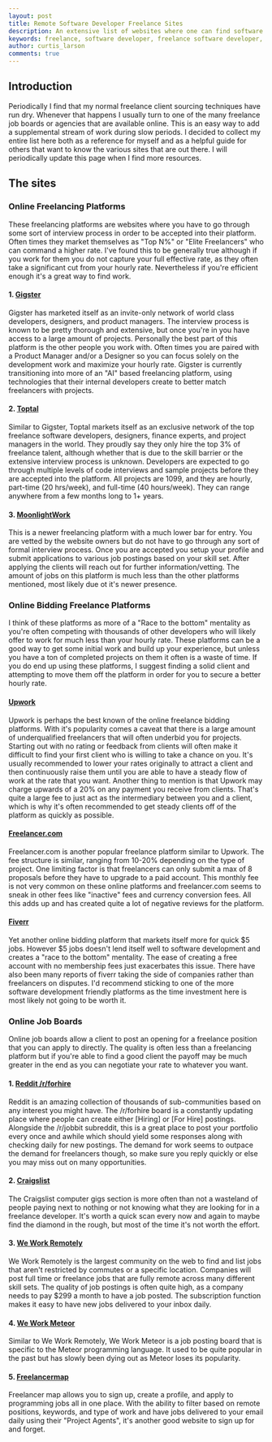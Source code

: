 ```yaml
---
layout: post
title: Remote Software Developer Freelance Sites
description: An extensive list of websites where one can find software development freelance work.
keywords: freelance, software developer, freelance software developer, upwork, gigster, craigslist, javascript, remote, freelance remote, remote software developer, remote freelancer, freelancer
author: curtis_larson
comments: true
---
```


## Introduction

Periodically I find that my normal freelance client sourcing techniques have run dry. Whenever that happens I usually turn to one of the many freelance job boards or agencies that are available online. This is an easy way to add a supplemental stream of work during slow periods. I decided to collect my entire list here both as a reference for myself and as a helpful guide for others that want to know the various sites that are out there. I will periodically update this page when I find more resources.

## The sites

### Online Freelancing Platforms

These freelancing platforms are websites where you have to go through some sort of interview process in order to be accepted into their platform. Often times they market themselves as "Top N%" or "Elite Freelancers" who can command a higher rate. I've found this to be generally true although if you work for them you do not capture your full effective rate, as they often take a significant cut from your hourly rate. Nevertheless if you're efficient enough it's a great way to find work.

#### 1. [Gigster](https://gigster.com/)

Gigster has marketed itself as an invite-only network of world class developers, designers, and product managers. The interview process is known to be pretty thorough and extensive, but once you're in you have access to a large amount of projects. Personally the best part of this platform is the other people you work with. Often times you are paired with a Product Manager and/or a Designer so you can focus solely on the development work and maximize your hourly rate. Gigster is currently transitioning into more of an "AI" based freelancing platform, using technologies that their internal developers create to better match freelancers with projects.

#### 2. [Toptal](https://www.toptal.com/)

Similar to Gigster, Toptal markets itself as an exclusive network of the top freelance software developers, designers, finance experts, and project managers in the world. They proudly say they only hire the top 3% of freelance talent, although whether that is due to the skill barrier or the extensive interview process is unknown. Developers are expected to go through multiple levels of code interviews and sample projects before they are accepted into the platform. All projects are 1099, and they are hourly, part-time (20 hrs/week), and full-time (40 hours/week). They can range anywhere from a few months long to 1+ years.

#### 3. [MoonlightWork](https://www.moonlightwork.com/)

This is a newer freelancing platform with a much lower bar for entry. You are vetted by the website owners but do not have to go through any sort of formal interview process. Once you are accepted you setup your profile and submit applications to various job postings based on your skill set. After applying the clients will reach out for further information/vetting. The amount of jobs on this platform is much less than the other platforms mentioned, most likely due ot it's newer presence.

### Online Bidding Freelance Platforms

I think of these platforms as more of a "Race to the bottom" mentality as you're often competing with thousands of other developers who will likely offer to work for much less than your hourly rate. These platforms can be a good way to get some initial work and build up your experience, but unless you have a ton of completed projects on them it often is a waste of time. If you do end up using these platforms, I suggest finding a solid client and attempting to move them off the platform in order for you to secure a better hourly rate.

#### [Upwork](https://www.upwork.com/)

Upwork is perhaps the best known of the online freelance bidding platforms. With it's popularity comes a caveat that there is a large amount of underqualified freelancers that will often underbid you for projects. Starting out with no rating or feedback from clients will often make it difficult to find your first client who is willing to take a chance on you. It's usually recommended to lower your rates originally to attract a client and then continuously raise them until you are able to have a steady flow of work at the rate that you want. Another thing to mention is that Upwork may charge upwards of a 20% on any payment you receive from clients. That's quite a large fee to just act as the intermediary between you and a client, which is why it's often recommended to get steady clients off of the platform as quickly as possible.


#### [Freelancer.com](https://www.freelancer.com/)

Freelancer.com is another popular freelance platform similar to Upwork. The fee structure is similar, ranging from 10-20% depending on the type of project. One limiting factor is that freelancers can only submit a max of 8 proposals before they have to upgrade to a paid account. This monthly fee is not very common on these online platforms and freelancer.com seems to sneak in other fees like "inactive" fees and currency conversion fees. All this adds up and has created quite a lot of negative reviews for the platform.

#### [Fiverr](https://www.fiverr.com/)

Yet another online bidding platform that markets itself more for quick $5 jobs. However $5 jobs doesn't lend itself well to software development and creates a "race to the bottom" mentality. The ease of creating a free account with no membership fees just exacerbates this issue. There have also been many reports of fiverr taking the side of companies rather than freelancers on disputes. I'd recommend sticking to one of the more software development friendly platforms as the time investment here is most likely not going to be worth it.


### Online Job Boards

Online job boards allow a client to post an opening for a freelance position that you can apply to directly. The quality is often less than a freelancing platform but if you're able to find a good client the payoff may be much greater in the end as you can negotiate your rate to whatever you want.

#### 1. [Reddit /r/forhire](https://www.reddit.com/r/forhire/)

Reddit is an amazing collection of thousands of sub-communities based on any interest you might have. The /r/forhire board is a constantly updating place where people can create either [Hiring] or [For Hire] postings. Alongside the /r/jobbit subreddit, this is a great place to post your portfolio every once and awhile which should yield some responses along with checking daily for new postings. The demand for work seems to outpace the demand for freelancers though, so make sure you reply quickly or else you may miss out on many opportunities.

#### 2. [Craigslist](https://craigslist.org)

The Craigslist computer gigs section is more often than not a wasteland of people paying next to nothing or not knowing what they are looking for in a freelance developer. It's worth a quick scan every now and again to maybe find the diamond in the rough, but most of the time it's not worth the effort.

#### 3. [We Work Remotely](https://weworkremotely.com/categories/remote-programming-jobs)

We Work Remotely is the largest community on the web to find and list jobs that aren't restricted by commutes or a specific location. Companies will post full time or freelance jobs that are fully remote across many different skill sets. The quality of job postings is often quite high, as a company needs to pay $299 a month to have a job posted. The subscription function makes it easy to have new jobs delivered to your inbox daily.

#### 4. [We Work Meteor](https://www.weworkmeteor.com/)

Similar to We Work Remotely, We Work Meteor is a job posting board that is specific to the Meteor programming language. It used to be quite popular in the past but has slowly been dying out as Meteor loses its popularity.

#### 5. [Freelancermap](https://www.freelancermap.com/)

Freelancer map allows you to sign up, create a profile, and apply to programming jobs all in one place. With the ability to filter based on remote positions, keywords, and type of work and have jobs delivered to your email daily using their "Project Agents", it's another good website to sign up for and forget.